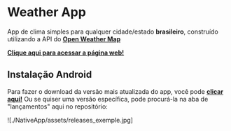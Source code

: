 # Weather App

App de clima simples para qualquer cidade/estado **brasileiro**, construído utilizando a API do __[Open Weather Map](https://openweathermap.org/)__

__[Clique aqui para acessar a página web!](https://weather-webapp-seven.vercel.app/)__

## Instalação Android

Para fazer o download da versão mais atualizada do app, você pode __[clicar aqui!](https://expo.dev/artifacts/eas/aGfH9EVGuYLP3jrj4BJSVD.apk)__ Ou se quiser uma versão específica, pode procurá-la na aba de "lançamentos" aqui no repositório:

![./NativeApp/assets/releases_exemple.jpg]
